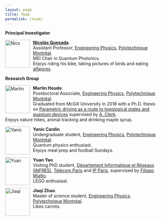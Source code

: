 ```yaml
---
layout: page
title: Team 
permalink: /team/
---
```


**Principal Investigator**  

<img src="https://www.polymtl.ca/expertises/sites/expertises2.amigow2020.polymtl.ca/files/quesada-nicolas.jpg"
     alt="Nico"
     width="80" 
     height="90"
     style="float: left; margin-right: 10px;" /> [**Nicolás Quesada**](https://www.polymtl.ca/expertises/en/quesada-nicolas).  
Assistant Professor, [Engineering Physics](https://www.polymtl.ca/phys/), [Polytechnique Montréal](https://www.polymtl.ca).  
MEI Chair in Quantum Photonics.  
Enjoys riding his bike, taking pictures of birds and eating [alfajores](https://en.wikipedia.org/wiki/Alfajor).

**Research Group**

<img src="https://clerkgroup.uchicago.edu/img/MartinWebPic.jpg"
     alt="Martin"
     width="80" 
     height="90"
     style="float: left; margin-right: 10px;" /> **Martin Houde**.  
Postdoctoral Associate, [Engineering Physics](https://www.polymtl.ca/phys/), [Polytechnique Montréal](https://www.polymtl.ca).  
Graduated from McGill University in 2018 with a Ph.D. thesis on [Parametric driving as a route to topological states and quantum devices](https://escholarship.mcgill.ca/downloads/rj430699k) supervised by [A. Clerk](https://clerkgroup.uchicago.edu/).  
Enjoys nature hikes, animal tracking and drinking maple syrup.

<img src="https://github.com/polyquantique/polyquantique.github.io/raw/master/assets/images/yanic.jpeg"
     alt="Yanic"
     width="80" 
     height="90"
     style="float: left; margin-right: 10px;" /> **Yanic Cardin**.  
Undergraduate student, [Engineering Physics](https://www.polymtl.ca/phys/), [Polytechnique Montréal](https://www.polymtl.ca).  
Quantum physics enthusiast. \
Enjoys meal prep and football Sundays. 

<img src="https://avatars.githubusercontent.com/u/16817699"
     alt="Yuan"
     width="80" 
     height="90"
     style="float: left; margin-right: 10px;" /> **Yuan Yao**.  
Visiting PhD student, [Département Informatique et Réseaux (INFRES)](https://www.telecom-paris.fr/fr/lecole/departements-enseignement-recherche/informatique-reseaux), [Télécom Paris](https://www.telecom-paris.fr) and [IP Paris](https://www.ip-paris.fr), supervised by [Filippo Miatto](https://scholar.google.pl/citations?user=zoaxT0QAAAAJ&hl=en).  
LEGO enthusiast.

<img src="https://github.com/polyquantique/polyquantique.github.io/raw/master/assets/images/jiaqi.jpg"
     alt="Jiaqi"
     width="80" 
     height="90"
     style="float: left; margin-right: 10px;" /> **Jiaqi Zhao**.  
Master of science student, [Engineering Physics](https://www.polymtl.ca/phys/), [Polytechnique Montréal](https://www.polymtl.ca).  
Likes carrots.
